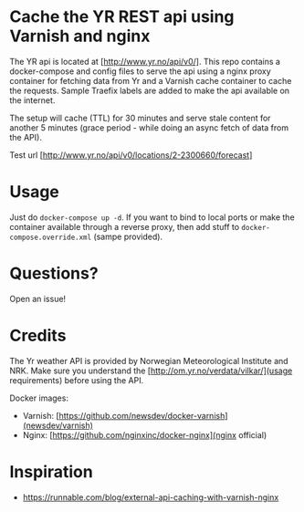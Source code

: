 # Cache the YR REST api using Varnish and nginx

The YR api is located at [http://www.yr.no/api/v0/]. This repo contains a docker-compose and config files to serve the api using a nginx proxy container for fetching data from Yr and a Varnish cache container to cache the requests. Sample Traefix labels are added to make the api available on the internet.

The setup will cache (TTL) for 30 minutes and serve stale content for another 5 minutes (grace period - while doing an async fetch of data from the API).

Test url [http://www.yr.no/api/v0/locations/2-2300660/forecast]

# Usage

Just do `docker-compose up -d`.
If you want to bind to local ports or make the container available through a reverse proxy, then add stuff to `docker-compose.override.xml` (sampe provided).

# Questions?

Open an issue!

# Credits

The Yr weather API is provided by Norwegian Meteorological Institute and NRK. Make sure you understand the [http://om.yr.no/verdata/vilkar/](usage requirements) before using the API.

Docker images:

* Varnish: [https://github.com/newsdev/docker-varnish](newsdev/varnish)
* Nginx: [https://github.com/nginxinc/docker-nginx](nginx official)

# Inspiration

* https://runnable.com/blog/external-api-caching-with-varnish-nginx